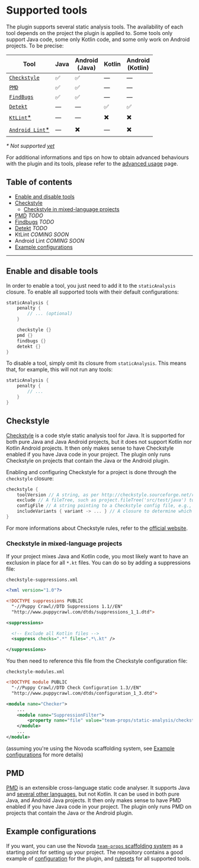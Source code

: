 # Supported tools

The plugin supports several static analysis tools. The availability of each tool depends on the project the plugin is applied to.
Some tools only support Java code, some only Kotlin code, and some only work on Android projects. To be precise:

Tool | Java | Android<br/>(Java) | Kotlin | Android<br/>(Kotlin)
---- | -------- | -------- | ----- | -----
[`Checkstyle`](https://checkstyle.sourceforge.net) | :white_check_mark: | :white_check_mark: | — | —
[`PMD`](https://pmd.github.io) | :white_check_mark: | :white_check_mark: | — | —
[`FindBugs`](http://findbugs.sourceforge.net/) | :white_check_mark: | :white_check_mark: | — | —
[`Detekt`](https://github.com/arturbosch/detekt) | — | — | :white_check_mark: | :white_check_mark:
[`KtLint`\*](https://github.com/shyiko/ktlint) | — | — | ✖️ | ✖️
[`Android Lint`\*](https://developer.android.com/studio/write/lint.html) | — | ✖️ | — | ✖️

_\* Not supported [yet](https://github.com/novoda/gradle-static-analysis-plugin/issues?q=is%3Aopen+is%3Aissue+label%3A%22new+tool%22)_

For additional informations and tips on how to obtain advanced behaviours with the plugin and its tools, please refer to the
[advanced usage](advanced-usage.md) page.

## Table of contents
 * [Enable and disable tools](#enable-and-disable-tools)
 * [Checkstyle](#checkstyle)
   * [Checkstyle in mixed-language projects](#checkstyle-in-mixed-language-projects)
 * [PMD](#pmd) _TODO_
 * [Findbugs](#findbugs) _TODO_
 * [Detekt](#detekt) _TODO_
 * KtLint _COMING SOON_
 * Android Lint _COMING SOON_
 * [Example configurations](#example-configurations)

---

## Enable and disable tools
In order to enable a tool, you just need to add it to the `staticAnalysis` closure. To enable all supported tools with their default configurations:

```gradle
staticAnalysis {
    penalty {
        // ... (optional)
    }

    checkstyle {}
    pmd {}
    findbugs {}
    detekt {}
}
```

To disable a tool, simply omit its closure from `staticAnalysis`. This means that, for example, this will not run any tools:

```gradle
staticAnalysis {
    penalty {
        // ...
    }
}
```

## Checkstyle
[Checkstyle](http://checkstyle.sourceforge.net/) is a code style static analysis tool for Java. It is supported for both pure Java and Java Android projects,
but it does not support Kotlin nor Kotlin Android projects. It then only makes sense to have Checkstyle enabled if you have Java code in your project. The
plugin only runs Checkstyle on projects that contain the Java or the Android plugin.

Enabling and configuring Checkstyle for a project is done through the `checkstyle` closure:

```gradle
checkstyle {
    toolVersion // A string, as per http://checkstyle.sourceforge.net/releasenotes.html, e.g., '8.8'
    exclude // A fileTree, such as project.fileTree('src/test/java') to exclude Java unit tests
    configFile // A string pointing to a Checkstyle config file, e.g., 'config/checkstyle-modules.xml'
    includeVariants { variant -> ... } // A closure to determine which variants (for Android) to include
}
```

For more informations about Checkstyle rules, refer to the [official website](http://checkstyle.sourceforge.net/checks.html).

### Checkstyle in mixed-language projects
If your project mixes Java and Kotlin code, you most likely want to have an exclusion in place for all `*.kt` files. You can do so by adding a suppressions file:

`checkstyle-suppressions.xml`
```xml
<?xml version="1.0"?>

<!DOCTYPE suppressions PUBLIC
  "-//Puppy Crawl//DTD Suppressions 1.1//EN"
  "http://www.puppycrawl.com/dtds/suppressions_1_1.dtd">

<suppressions>

  <!-- Exclude all Kotlin files -->
  <suppress checks=".*" files=".*\.kt" />

</suppressions>
```

You then need to reference this file from the Checkstyle configuration file:

`checkstyle-modules.xml`
```xml
<!DOCTYPE module PUBLIC
  "-//Puppy Crawl//DTD Check Configuration 1.3//EN"
  "http://www.puppycrawl.com/dtds/configuration_1_3.dtd">

<module name="Checker">
    ...
    <module name="SuppressionFilter">
        <property name="file" value="team-props/static-analysis/checkstyle-suppressions.xml" />
    </module>
    ...
</module>
```

(assuming you're using the Novoda scaffolding system, see [Example configurations](#example-configurations) for more details)

## PMD
[PMD](https://pmd.github.io/) is an extensible cross-language static code analyser. It supports Java and [several other languages](https://pmd.github.io/#about),
but not Kotlin. It can be used in both pure Java, and Android Java projects. It then only makes sense to have PMD enabled if you have Java code in your project.
The plugin only runs PMD on projects that contain the Java or the Android plugin.

## Example configurations
If you want, you can use the Novoda [`team-props` scaffolding system](https://github.com/novoda/novoda/tree/master/team-props) as a starting point for setting
up your project. The repository contains a good example of [configuration](https://github.com/novoda/novoda/blob/master/team-props/static-analysis.gradle) for
the plugin, and [rulesets](https://github.com/novoda/novoda/tree/master/team-props/static-analysis) for all supported tools.

